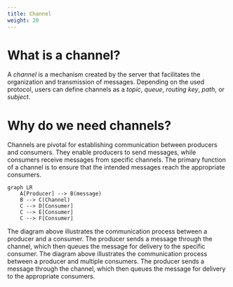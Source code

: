 ```yaml
---
title: Channel
weight: 20
---
```


# What is a channel?

A _channel_ is a mechanism created by the server that facilitates the organization and transmission of messages. Depending on the used protocol, users can define channels as a _topic_, _queue_, _routing key_, _path_, or _subject_.

# Why do we need channels?

Channels are pivotal for establishing communication between producers and consumers. They enable producers to send messages, while consumers receive messages from specific channels. The primary function of a channel is to ensure that the intended messages reach the appropriate consumers.

```mermaid
graph LR
    A[Producer] --> B(message)
    B --> C(Channel)
    C --> D[Consumer]
    C --> E[Consumer]
    C --> F[Consumer]
```

The diagram above illustrates the communication process between a producer and a consumer. The producer sends a message through the channel, which then queues the message for delivery to the specific consumer.
The diagram above illustrates the communication process between a producer and multiple consumers. The producer sends a message through the channel, which then queues the message for delivery to the appropriate consumers.
